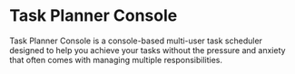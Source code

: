 # Task Planner Console
 Task Planner Console is a console-based multi-user task scheduler designed to help you achieve your tasks without the pressure and anxiety that often comes with managing multiple responsibilities.
